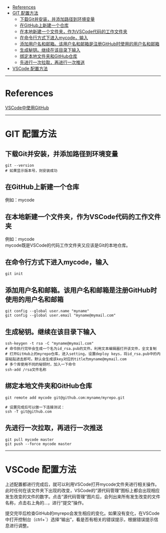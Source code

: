 - [References](#references)
- [GIT 配置方法](#git-%e9%85%8d%e7%bd%ae%e6%96%b9%e6%b3%95)
  - [下载Git并安装，并添加路径到环境变量](#%e4%b8%8b%e8%bd%bdgit%e5%b9%b6%e5%ae%89%e8%a3%85%e5%b9%b6%e6%b7%bb%e5%8a%a0%e8%b7%af%e5%be%84%e5%88%b0%e7%8e%af%e5%a2%83%e5%8f%98%e9%87%8f)
  - [在GitHub上新建一个仓库](#%e5%9c%a8github%e4%b8%8a%e6%96%b0%e5%bb%ba%e4%b8%80%e4%b8%aa%e4%bb%93%e5%ba%93)
  - [在本地新建一个文件夹，作为VSCode代码的工作文件夹](#%e5%9c%a8%e6%9c%ac%e5%9c%b0%e6%96%b0%e5%bb%ba%e4%b8%80%e4%b8%aa%e6%96%87%e4%bb%b6%e5%a4%b9%e4%bd%9c%e4%b8%bavscode%e4%bb%a3%e7%a0%81%e7%9a%84%e5%b7%a5%e4%bd%9c%e6%96%87%e4%bb%b6%e5%a4%b9)
  - [在命令行方式下进入mycode，输入](#%e5%9c%a8%e5%91%bd%e4%bb%a4%e8%a1%8c%e6%96%b9%e5%bc%8f%e4%b8%8b%e8%bf%9b%e5%85%a5mycode%e8%be%93%e5%85%a5)
  - [添加用户名和邮箱。该用户名和邮箱是注册GitHub时使用的用户名和邮箱](#%e6%b7%bb%e5%8a%a0%e7%94%a8%e6%88%b7%e5%90%8d%e5%92%8c%e9%82%ae%e7%ae%b1%e8%af%a5%e7%94%a8%e6%88%b7%e5%90%8d%e5%92%8c%e9%82%ae%e7%ae%b1%e6%98%af%e6%b3%a8%e5%86%8cgithub%e6%97%b6%e4%bd%bf%e7%94%a8%e7%9a%84%e7%94%a8%e6%88%b7%e5%90%8d%e5%92%8c%e9%82%ae%e7%ae%b1)
  - [生成秘钥。继续在该目录下输入](#%e7%94%9f%e6%88%90%e7%a7%98%e9%92%a5%e7%bb%a7%e7%bb%ad%e5%9c%a8%e8%af%a5%e7%9b%ae%e5%bd%95%e4%b8%8b%e8%be%93%e5%85%a5)
  - [绑定本地文件夹和GitHub仓库](#%e7%bb%91%e5%ae%9a%e6%9c%ac%e5%9c%b0%e6%96%87%e4%bb%b6%e5%a4%b9%e5%92%8cgithub%e4%bb%93%e5%ba%93)
  - [先进行一次拉取，再进行一次推送](#%e5%85%88%e8%bf%9b%e8%a1%8c%e4%b8%80%e6%ac%a1%e6%8b%89%e5%8f%96%e5%86%8d%e8%bf%9b%e8%a1%8c%e4%b8%80%e6%ac%a1%e6%8e%a8%e9%80%81)
- [VSCode 配置方法](#vscode-%e9%85%8d%e7%bd%ae%e6%96%b9%e6%b3%95)

---

# References

[VSCode中使用GitHub](https://blog.csdn.net/piglite/article/details/88222695)

---

# GIT 配置方法

## 下载Git并安装，并添加路径到环境变量  

```shell
git --version  
# 如果显示版本号，则安装成功  
```

## 在GitHub上新建一个仓库

例如：mycode

## 在本地新建一个文件夹，作为VSCode代码的工作文件夹

例如：mycode  
mycode既是VSCode的代码工作文件夹又应该是Git的本地仓库。

## 在命令行方式下进入mycode，输入

```shell
git init
```

## 添加用户名和邮箱。该用户名和邮箱是注册GitHub时使用的用户名和邮箱

```shell
git config --global user.name "myname"  
git config --global user.email "myname@mymail.com"
```

## 生成秘钥。继续在该目录下输入

```shell
ssh-keygen -t rsa -C "myname@mymail.com"  
# 命令执行完毕会生成一个名为id_rsa.pub的文件。利用文本编辑器打开该文件，全文复制  
# 打开GitHub上的myrepo仓库，进入setting，设置deploy keys，将id_rsa.pub中的内容粘贴进去即可。默认会生成该key对应的title为myname@mymail.com
# 多个库使用不同的秘钥时，加入一下命令
ssh-add /rsa文件名称
```

## 绑定本地文件夹和GitHub仓库

```shell
git remote add mycode git@github.com:myname/myrepo.git

# 设置完成后可以做一下连接测试：
ssh -T git@github.com
```

## 先进行一次拉取，再进行一次推送

```shell
git pull mycode master  
git push --force mycode master
```

---

# VSCode 配置方法

上述配置都进行完成后，就可以利用VSCode打开mycode文件夹进行相关操作。此时任何在该文件夹下出现的改变，VSCode的“源代码管理”图标上都会出现相应发生改变的文件的数字。点击“源代码管理”图片后，会列出来所有发生改变的文件名称，点击右上角的...，进行“提交”操作。

提交完毕后检查GitHub的myrepo会发生相应的变化。如果没有变化，在VSCode中打开控制台（ctrl+`）选择“输出”，看是否有相关的错误提示，根据错误提示信息进行调整。
